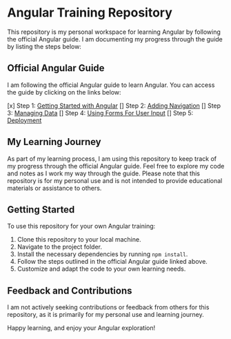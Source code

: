 # Angular Training Repository

This repository is my personal workspace for learning Angular by following the official Angular guide. I am documenting my progress through the guide by listing the steps below:

## Official Angular Guide

I am following the official Angular guide to learn Angular. You can access the guide by clicking on the links below:

[x] Step 1: [Getting Started with Angular](https://angular.io/start)
[] Step 2: [Adding Navigation](https://angular.io/start/start-routing)
[] Step 3: [Managing Data](https://angular.io/start/start-data)
[] Step 4: [Using Forms For User Input](https://angular.io/start/start-forms)
[] Step 5: [Deployment](https://angular.io/start/start-deployment)

## My Learning Journey

As part of my learning process, I am using this repository to keep track of my progress through the official Angular guide. Feel free to explore my code and notes as I work my way through the guide. Please note that this repository is for my personal use and is not intended to provide educational materials or assistance to others.

## Getting Started

To use this repository for your own Angular training:

1. Clone this repository to your local machine.
2. Navigate to the project folder.
3. Install the necessary dependencies by running `npm install`.
4. Follow the steps outlined in the official Angular guide linked above.
5. Customize and adapt the code to your own learning needs.

## Feedback and Contributions

I am not actively seeking contributions or feedback from others for this repository, as it is primarily for my personal use and learning journey.

Happy learning, and enjoy your Angular exploration!

